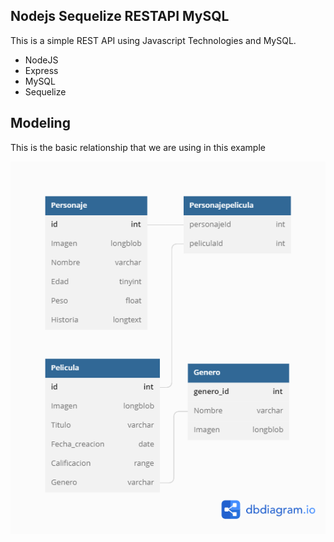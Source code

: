 ## Nodejs Sequelize RESTAPI MySQL

This is a simple REST API using Javascript Technologies and MySQL.

- NodeJS
- Express
- MySQL
- Sequelize

## Modeling

This is the basic relationship that we are using in this example

![](./docs/diagram.png)

